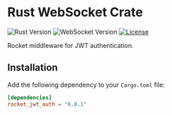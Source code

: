 # Rust WebSocket Crate

![Rust Version](https://img.shields.io/badge/rust-1.65+-green.svg)
![WebSocket Version](https://img.shields.io/badge/websocket-0.0.1-blue.svg)
[![License](https://img.shields.io/badge/license-MIT-green.svg)](https://opensource.org/licenses/MIT)

Rocket middleware for JWT authentication.

## Installation

Add the following dependency to your `Cargo.toml` file:

```toml
[dependencies]
rocket_jwt_auth = "0.0.1"
```